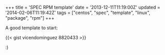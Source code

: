 +++
title = 'SPEC RPM template'
date = '2013-12-11T11:19:00Z'
updated = '2014-02-06T11:19:42Z'
tags = ["centos", "spec", "template", "linux", "package", "rpm"]
+++

A good template to start:

{{< gist vicendominguez 8820433 >}}

:)
